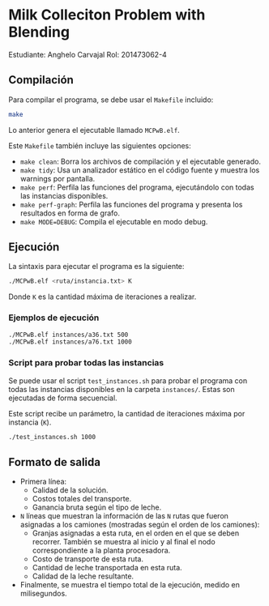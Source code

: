 # Milk Colleciton Problem with Blending

Estudiante: Anghelo Carvajal
Rol: 201473062-4

## Compilación

Para compilar el programa, se debe usar el `Makefile` incluido:

```bash
make
```

Lo anterior genera el ejecutable llamado `MCPwB.elf`.

Este `Makefile` también incluye las siguientes opciones:

- `make clean`: Borra los archivos de compilación y el ejecutable generado.
- `make tidy`: Usa un analizador estático en el código fuente y muestra los warnings por pantalla.
- `make perf`: Perfila las funciones del programa, ejecutándolo con todas las instancias disponibles.
- `make perf-graph`: Perfila las funciones del programa y presenta los resultados en forma de grafo.
- `make MODE=DEBUG`: Compila el ejecutable en modo debug.

## Ejecución

La sintaxis para ejecutar el programa es la siguiente:

```bash
./MCPwB.elf <ruta/instancia.txt> K
```

Donde `K` es la cantidad máxima de iteraciones a realizar.

### Ejemplos de ejecución

```bash
./MCPwB.elf instances/a36.txt 500
./MCPwB.elf instances/a76.txt 1000
```

### Script para probar todas las instancias

Se puede usar el script `test_instances.sh` para probar el programa con todas las instancias disponibles en la carpeta `instances/`. Estas son ejecutadas de forma secuencial.

Este script recibe un parámetro, la cantidad de iteraciones máxima por instancia (`K`).

```bash
./test_instances.sh 1000
```

## Formato de salida

- Primera línea:
  - Calidad de la solución.
  - Costos totales del transporte.
  - Ganancia bruta según el tipo de leche.
- `N` líneas que muestran la información de las `N` rutas que fueron asignadas a los camiones (mostradas según el orden de los camiones):
  - Granjas asignadas a esta ruta, en el orden en el que se deben recorrer. También se muestra al inicio y al final el nodo correspondiente a la planta procesadora.
  - Costo de transporte de esta ruta.
  - Cantidad de leche transportada en esta ruta.
  - Calidad de la leche resultante.
- Finalmente, se muestra el tiempo total de la ejecución, medido en milisegundos.
